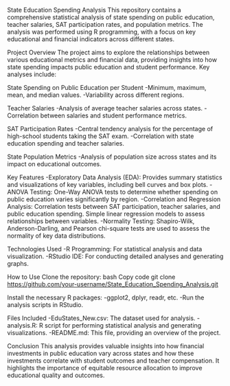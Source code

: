 State Education Spending Analysis
This repository contains a comprehensive statistical analysis of state spending on public education, teacher salaries, SAT participation rates, and population metrics. The analysis was performed using R programming, with a focus on key educational and financial indicators across different states.

Project Overview
The project aims to explore the relationships between various educational metrics and financial data, providing insights into how state spending impacts public education and student performance. Key analyses include:

State Spending on Public Education per Student
-Minimum, maximum, mean, and median values.
-Variability across different regions.

Teacher Salaries
-Analysis of average teacher salaries across states.
-Correlation between salaries and student performance metrics.

SAT Participation Rates
-Central tendency analysis for the percentage of high-school students taking the SAT exam.
-Correlation with state education spending and teacher salaries.

State Population Metrics
-Analysis of population size across states and its impact on educational outcomes.

Key Features
-Exploratory Data Analysis (EDA): Provides summary statistics and visualizations of key variables, including bell curves and box plots.
-ANOVA Testing: One-Way ANOVA tests to determine whether spending on public education varies significantly by region.
-Correlation and Regression Analysis:
  Correlation tests between SAT participation, teacher salaries, and public education spending.
  Simple linear regression models to assess relationships between variables.
-Normality Testing: Shapiro-Wilk, Anderson-Darling, and Pearson chi-square tests are used to assess the normality of key data distributions.

Technologies Used
-R Programming: For statistical analysis and data visualization.
-RStudio IDE: For conducting detailed analyses and generating graphs.

How to Use
Clone the repository:
bash
Copy code
git clone https://github.com/your-username/State_Education_Spending_Analysis.git

Install the necessary R packages:
-ggplot2, dplyr, readr, etc.
-Run the analysis scripts in RStudio.

Files Included
-EduStates_New.csv: The dataset used for analysis.
-analysis.R: R script for performing statistical analysis and generating visualizations.
-README.md: This file, providing an overview of the project.

Conclusion
This analysis provides valuable insights into how financial investments in public education vary across states and how these investments correlate with student outcomes and teacher compensation. It highlights the importance of equitable resource allocation to improve educational quality and outcomes.
